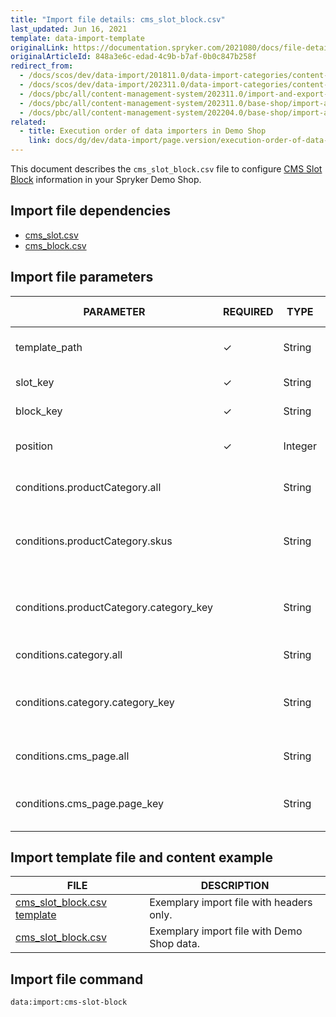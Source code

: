 ```yaml
---
title: "Import file details: cms_slot_block.csv"
last_updated: Jun 16, 2021
template: data-import-template
originalLink: https://documentation.spryker.com/2021080/docs/file-details-cms-slot-blockcsv
originalArticleId: 848a3e6c-edad-4c9b-b7af-0b0c847b258f
redirect_from:
  - /docs/scos/dev/data-import/201811.0/data-import-categories/content-management/file-details-cms-slot-block.csv.html
  - /docs/scos/dev/data-import/202311.0/data-import-categories/content-management/file-details-cms-slot-block.csv.html  
  - /docs/pbc/all/content-management-system/202311.0/import-and-export-data/file-details-cms-slot-block.csv.html  
  - /docs/pbc/all/content-management-system/202311.0/base-shop/import-and-export-data/file-details-cms-slot-block.csv.html  
  - /docs/pbc/all/content-management-system/202204.0/base-shop/import-and-export-data/import-file-details-cms-slot-block.csv.html
related:
  - title: Execution order of data importers in Demo Shop
    link: docs/dg/dev/data-import/page.version/execution-order-of-data-importers.html
---
```


This document describes the `cms_slot_block.csv` file to configure [CMS Slot Block](/docs/pbc/all/content-management-system/{{page.version}}/base-shop/cms-feature-overview/templates-and-slots-overview.html) information in your Spryker Demo Shop.

## Import file dependencies



* [cms_slot.csv](/docs/pbc/all/content-management-system/{{page.version}}/base-shop/import-and-export-data/import-file-details-cms-slot.csv.html)
* [cms_block.csv](/docs/pbc/all/content-management-system/{{page.version}}/base-shop/import-and-export-data/import-file-details-cms-block.csv.html)




## Import file parameters



| PARAMETER | REQUIRED | TYPE | REQUIREMENTS OR COMMENTS | DESCRIPTION |
| --- | --- | --- | --- | --- |
| template_path | &check; | String | Must be a valid path to a twig template. | Path to the Twig file template. |
| slot_key | &check; | String |  | Slot key identifier. |
| block_key | &check; | String |  |Block key identifier.  |
| position | &check; | Integer |  | Position of the block in the slot. |
| conditions.productCategory.all |  | String |  | Conditions for all product categories. |
| conditions.productCategory.skus |  | String |  | Conditions for product category and product SKUs. |
| conditions.productCategory.category_key |  | String |N/A | Conditions for product category and category key identifiers. |
| conditions.category.all |  | String |  | Conditions for all categories. |
| conditions.category.category_key |  | String |  |Conditions for categories and product category key identifiers.  |
| conditions.cms_page.all |  | String |  | Conditions for all CMS pages. |
| conditions.cms_page.page_key |  | String |  | Conditions for Page key identifiers and CMS pages. |




## Import template file and content example



| FILE | DESCRIPTION |
| --- | --- |
| [cms_slot_block.csv template](https://spryker.s3.eu-central-1.amazonaws.com/docs/Developer+Guide/Back-End/Data+Manipulation/Data+Ingestion/Data+Import/Data+Import+Categories/Content+Management/Template+cms_slot_block.csv) | Exemplary import file with headers only. |
| [cms_slot_block.csv](https://spryker.s3.eu-central-1.amazonaws.com/docs/Developer+Guide/Back-End/Data+Manipulation/Data+Ingestion/Data+Import/Data+Import+Categories/Content+Management/cms_slot_block.csv) | Exemplary import file with Demo Shop data. |


## Import file command

```bash
data:import:cms-slot-block
```
